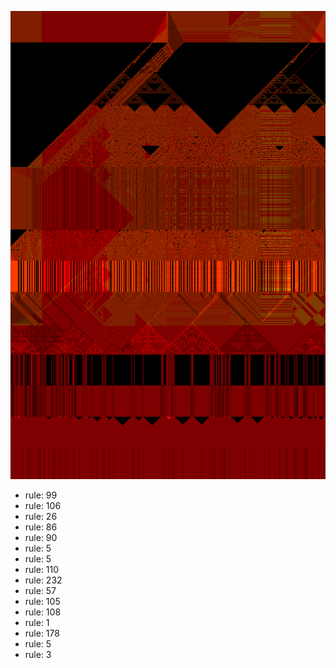 ![photo](./output.png) 
 * rule: 99
* rule: 106
* rule: 26
* rule: 86
* rule: 90
* rule: 5
* rule: 5
* rule: 110
* rule: 232
* rule: 57
* rule: 105
* rule: 108
* rule: 1
* rule: 178
* rule: 5
* rule: 3
